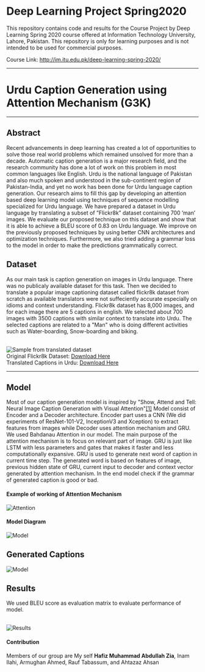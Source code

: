 <h1> Deep Learning Project Spring2020 </h2>
This repository contains code and results for the Course Project by Deep Learning Spring 2020 course offered at Information Technology University, Lahore, Pakistan. This repository is only for learning purposes and is not intended to be used for commercial purposes. 
<br /> 
<p> Course Link: <a href="http://im.itu.edu.pk/deep-learning-spring-2020/">http://im.itu.edu.pk/deep-learning-spring-2020/</a></p>
<hr />
<h1> Urdu Caption Generation using Attention Mechanism (G3K) </h1>
<hr />
<h2> Abstract </h2>
<p>Recent advancements in deep learning has created a lot of opportunities to solve those real world problems which remained unsolved for more than a decade. Automatic caption generation is a major research field, and the research community has done a lot of work on this problem in most common languages like English. Urdu is the national language of Pakistan and also much spoken and understood in the sub-continent region of Pakistan-India, and yet no work has been done for Urdu language caption generation. Our research aims to fill this gap by developing an attention based deep learning model using techniques of sequence modelling specialized for Urdu language. We have prepared a dataset in Urdu language by translating a subset of ”Flickr8k” dataset containing 700 ’man’ images. We evaluate our proposed technique on this dataset and show that it is able to achieve a BLEU score of 0.83 on Urdu language. We improve on the previously proposed techniques by using better CNN architectures and optimization techniques. Furthermore, we also tried adding a grammar loss to the model in order to make the predictions grammatically correct.</p>
<h2> Dataset </h2>
<p>As our main task is caption generation on images in Urdu language. There was no publicaly available dataset for this task. Then we decided to translate a popular image captioning dataset called flickr8k dataset from scratch as available translators were not suffeciently accurate especially on idioms and context understanding. Flickr8k dataset has 8,000 images, and for each image there are 5 captions in english. We selected about 700 images with 3500 captions with similar context to translate into Urdu. The selected captions are related to a "Man" who is doing different activities such as Water-boarding, Snow-boarding and biking.</p>
<br /> <img src="images/data.jpg" alt="Sample from translated dataset" > 
<br />Original Flickr8k Dataset: <a href="https://www.kaggle.com/shadabhussain/flickr8k">Download Here</a>
<br />Translated Captions in Urdu: <a href="https://drive.google.com/file/d/1XtEPGKVOQKzWRdW0_hX_TiYIpLiG3XY9/view?usp=sharing">Download Here</a>
<hr />
<h2> Model </h2>
<p>Most of our caption generation model is inspired by "Show, Attend and Tell: Neural Image Caption Generation with Visual Attention"<a href="https://www.google.com/url?sa=t&rct=j&q=&esrc=s&source=web&cd=&cad=rja&uact=8&ved=2ahUKEwj06sSIsLnqAhUBdxoKHXXWDVIQFjAAegQIAxAB&url=https%3A%2F%2Farxiv.org%2Fabs%2F1502.03044&usg=AOvVaw2fkPnA9NgkHSOMoo1IpKeA">[1]</a>
Model consist of Encoder and a Decoder architecture. Encoder part uses a CNN (We did experiments of ResNet-101-V2, InceptionV3 and Xception) to extract features from images while Decoder uses attention mechanism and GRU. We used Bahdanau Attention in our model. The main purpose of the attention mechanism is to focus on relevant part of image. GRU is just like LSTM with less parameters and gates that makes it faster and less computationally expansive. GRU is used to generate next word of caption in current time step. The generated word is based on features of image, previous hidden state of GRU, current input to decoder and context vector generated by attention mechanism. In the end model check if the grammar of generated caption is good or bad.</p>
<h4>Example of working of Attention Mechanism</h4><img src="images/Attention.png" alt="Attention" > 
<h4>Model Diagram</h4><img src="images/Model.png" alt="Model" > 
<h2>Generated Captions</h2><img src="images/generated.png" alt="Model" > 
<h2>Results</h2>
<p>We used BLEU score as evaluation matrix to evaluate performance of model.</p></br><img src="images/results.png" alt="Results" > 
<h4>Contribution</h4>
Members of our group are My self <b>Hafiz Muhammad Abdullah Zia</b>, Inam Ilahi, Armughan Ahmed, Rauf Tabassum, and Ahtazaz Ahsan

